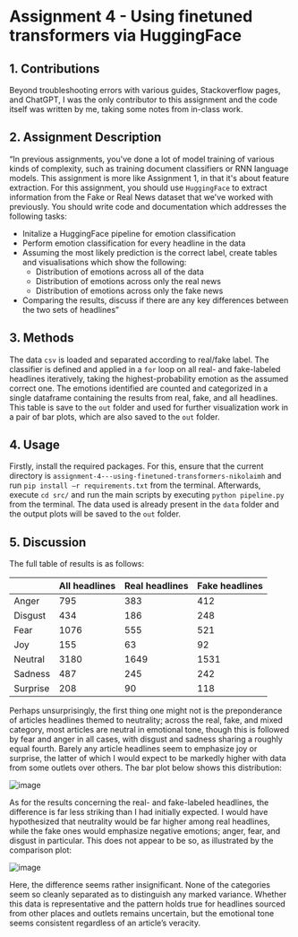 # Assignment 4 - Using finetuned transformers via HuggingFace

## 1.	Contributions
Beyond troubleshooting errors with various guides, Stackoverflow pages, and ChatGPT, I was the only contributor to this assignment and the code itself was written by me, taking some notes from in-class work.

## 2.	Assignment Description
“In previous assignments, you've done a lot of model training of various kinds of complexity, such as training document classifiers or RNN language models. This assignment is more like Assignment 1, in that it's about feature extraction.
For this assignment, you should use ```HuggingFace``` to extract information from the Fake or Real News dataset that we've worked with previously.
You should write code and documentation which addresses the following tasks:
-	Initalize a HuggingFace pipeline for emotion classification
-	Perform emotion classification for every headline in the data
-	Assuming the most likely prediction is the correct label, create tables and visualisations which show the following: 
    - Distribution of emotions across all of the data
    - Distribution of emotions across only the real news
    - Distribution of emotions across only the fake news
-	Comparing the results, discuss if there are any key differences between the two sets of headlines”

## 3.	Methods
The data ```csv``` is loaded and separated according to real/fake label. The classifier is defined and applied in a ```for``` loop on all real- and fake-labeled headlines iteratively, taking the highest-probability emotion as the assumed correct one. The emotions identified are counted and categorized in a single dataframe containing the results from real, fake, and all headlines. This table is save to the ```out``` folder and used for further visualization work in a pair of bar plots, which are also saved to the ```out``` folder. 

## 4.	Usage
Firstly, install the required packages. For this, ensure that the current directory is ```assignment-4---using-finetuned-transformers-nikolaimh``` and run ```pip install –r requirements.txt``` from the terminal. Afterwards, execute ```cd src/``` and run the main scripts by executing ```python pipeline.py``` from the terminal. The data used is already present in the ```data``` folder and the output plots will be saved to the ```out``` folder.
 
## 5.	Discussion
The full table of results is as follows:

|        |All headlines|Real headlines|Fake headlines|
|--------|-------------|--------------|--------------|
|Anger   |795          |383           |412           |
|Disgust |434          |186           |248           |
|Fear    |1076         |555           |521           |
|Joy     |155          |63            |92            |
|Neutral |3180         |1649          |1531          |
|Sadness |487          |245           |242           |
|Surprise|208          |90            |118           |

Perhaps unsurprisingly, the first thing one might not is the preponderance of articles headlines themed to neutrality; across the real, fake, and mixed category, most articles are neutral in emotional tone, though this is followed by fear and anger in all cases, with disgust and sadness sharing a roughly equal fourth. Barely any article headlines seem to emphasize joy or surprise, the latter of which I would expect to be markedly higher with data from some outlets over others. The bar plot below shows this distribution:

![image](https://github.com/AU-CDS/assignment-4---using-finetuned-transformers-nikolaimh/assets/112465764/e93e72ed-6b62-4a23-b7d3-64ced84771e5)
 
As for the results concerning the real- and fake-labeled headlines, the difference is far less striking than I had initially expected. I would have hypothesized that neutrality would be far higher among real headlines, while the fake ones would emphasize negative emotions; anger, fear, and disgust in particular. This does not appear to be so, as illustrated by the comparison plot:

![image](https://github.com/AU-CDS/assignment-4---using-finetuned-transformers-nikolaimh/assets/112465764/c6428397-6081-48bc-8cad-2e5c7c2e10c6)
 
Here, the difference seems rather insignificant. None of the categories seem so cleanly separated as to distinguish any marked variance. Whether this data is representative and the pattern holds true for headlines sourced from other places and outlets remains uncertain, but the emotional tone seems consistent regardless of an article’s veracity.
